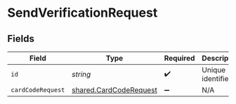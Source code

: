 # SendVerificationRequest


## Fields

| Field                                                                   | Type                                                                    | Required                                                                | Description                                                             |
| ----------------------------------------------------------------------- | ----------------------------------------------------------------------- | ----------------------------------------------------------------------- | ----------------------------------------------------------------------- |
| `id`                                                                    | *string*                                                                | :heavy_check_mark:                                                      | Unique identifier                                                       |
| `cardCodeRequest`                                                       | [shared.CardCodeRequest](../../../sdk/models/shared/cardcoderequest.md) | :heavy_minus_sign:                                                      | N/A                                                                     |